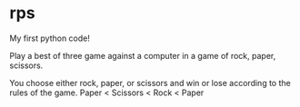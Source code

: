 # rps
My first python code!

Play a best of three game against a computer in a game of rock, paper, scissors. 

You choose either rock, paper, or scissors and win or lose according to the rules of the game. Paper < Scissors < Rock < Paper 
